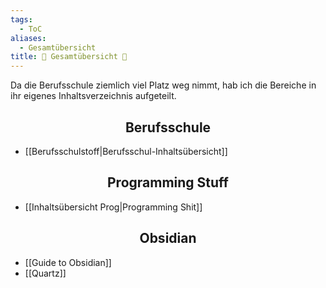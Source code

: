 ```yaml
---
tags:
  - ToC
aliases:
  - Gesamtübersicht
title: 📖 Gesamtübersicht 📖
---
```

Da die Berufsschule ziemlich viel Platz weg nimmt, hab ich die Bereiche in ihr eigenes Inhaltsverzeichnis aufgeteilt.

<h2 align="center">Berufsschule </h2>

- [[Berufsschulstoff|Berufsschul-Inhaltsübersicht]]

<h2 align="center"> Programming Stuff </h2>

- [[Inhaltsübersicht Prog|Programming Shit]]

<h2 align="center"> Obsidian </h2> 

- [[Guide to Obsidian]]
- [[Quartz]]

<br>
